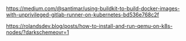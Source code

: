 https://medium.com/@santimar/using-buildkit-to-build-docker-images-with-unprivileged-gitlab-runner-on-kubernetes-bd536e768c2f

https://rolandsdev.blog/posts/how-to-install-and-run-qemu-on-k8s-nodes/?darkschemeovr=1